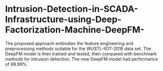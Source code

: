 # Intrusion-Detection-in-SCADA-Infrastructure-using-Deep-Factorization-Machine-DeepFM-
The proposed approach embodies the feature engineering and preprocessing methods suitable for the WUSTL-IIOT-2018 data set. The DeepFM model is then trained and tested, then compared with benchmark methods for intrusion detection. The new DeepFM model had performance of 99.99%.
